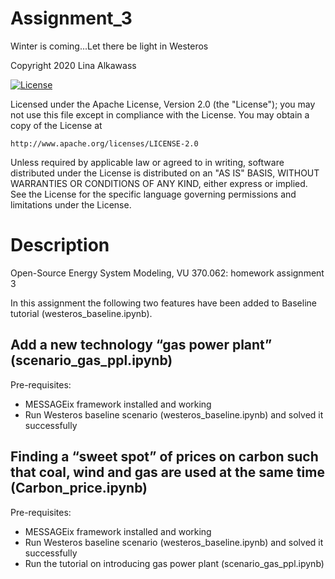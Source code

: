 # Assignment_3

Winter is coming...Let there be light in Westeros

Copyright 2020 Lina Alkawass

[![License](https://img.shields.io/badge/License-Apache%202.0-blue.svg)](https://opensource.org/licenses/Apache-2.0)

Licensed under the Apache License, Version 2.0 (the "License");
you may not use this file except in compliance with the License.
You may obtain a copy of the License at

    http://www.apache.org/licenses/LICENSE-2.0

Unless required by applicable law or agreed to in writing, software
distributed under the License is distributed on an "AS IS" BASIS,
WITHOUT WARRANTIES OR CONDITIONS OF ANY KIND, either express or implied.
See the License for the specific language governing permissions and
limitations under the License.

# Description
Open-Source Energy System Modeling, VU 370.062: homework assignment 3

In this assignment the following two features have been added to Baseline tutorial (westeros_baseline.ipynb).

## Add a new technology “gas power plant” (scenario_gas_ppl.ipynb)
Pre-requisites:
- MESSAGEix framework installed and working
- Run Westeros baseline scenario (westeros_baseline.ipynb) and solved it successfully

## Finding a “sweet spot” of prices on carbon such that coal, wind and gas are used at the same time (Carbon_price.ipynb)
Pre-requisites:
- MESSAGEix framework installed and working
- Run Westeros baseline scenario (westeros_baseline.ipynb) and solved it successfully
- Run the tutorial on introducing gas power plant (scenario_gas_ppl.ipynb)
